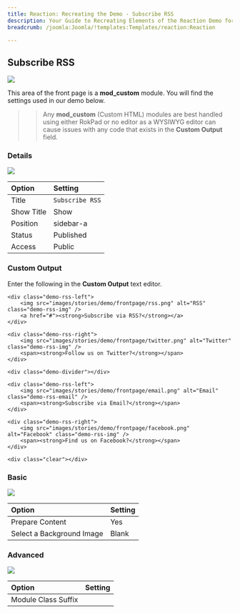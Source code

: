 ```yaml
---
title: Reaction: Recreating the Demo - Subscribe RSS
description: Your Guide to Recreating Elements of the Reaction Demo for Joomla
breadcrumb: /joomla:Joomla/!templates:Templates/reaction:Reaction

---
```


Subscribe RSS
-----

![][demo]

This area of the front page is a **mod_custom** module. You will find the settings used in our demo below.

>> Any **mod_custom** (Custom HTML) modules are best handled using either RokPad or no editor as a WYSIWYG editor can cause issues with any code that exists in the **Custom Output** field.

### Details

![][demo2]

| Option     | Setting          |
| :--------- | :--------------- |
| Title      | `Subscribe RSS`       |
| Show Title | Show             |
| Position   | sidebar-a        |
| Status     | Published        |
| Access     | Public           |

### Custom Output

Enter the following in the **Custom Output** text editor.

~~~
<div class="demo-rss-left">
    <img src="images/stories/demo/frontpage/rss.png" alt="RSS" class="demo-rss-img" />
    <a href="#"><strong>Subscribe via RSS?</strong></a>
</div>

<div class="demo-rss-right">
    <img src="images/stories/demo/frontpage/twitter.png" alt="Twitter" class="demo-rss-img" />
    <span><strong>Follow us on Twitter?</strong></span>
</div>

<div class="demo-divider"></div>

<div class="demo-rss-left">
    <img src="images/stories/demo/frontpage/email.png" alt="Email" class="demo-rss-email" />
    <span><strong>Subscribe via Email?</strong></span>
</div>

<div class="demo-rss-right">
    <img src="images/stories/demo/frontpage/facebook.png" alt="Facebook" class="demo-rss-img" />
    <span><strong>Find us on Facebook?</strong></span>
</div>

<div class="clear"></div>
~~~

### Basic

![][demo3]

| Option                    | Setting     |
| :----------               | :---------- |
| Prepare Content           | Yes         |
| Select a Background Image | Blank       |

### Advanced

![][demo4]

| Option              | Setting     |
| :----------         | :---------- |
| Module Class Suffix |             |

[demo]: assets/demo_5.jpeg
[demo2]: assets/demo_5a.jpeg
[demo3]: assets/demo_5b.jpeg
[demo4]: assets/demo_5c.jpeg
